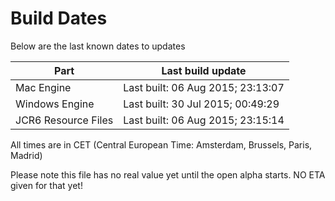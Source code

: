 # Build Dates

Below are the last known dates to updates

Part | Last build update
-----|-----
Mac Engine | Last built: 06 Aug 2015; 23:13:07
Windows Engine | Last built: 30 Jul 2015; 00:49:29
JCR6 Resource Files | Last built: 06 Aug 2015; 23:15:14
All times are in CET (Central European Time: Amsterdam, Brussels, Paris, Madrid)


Please note this file has no real value yet until the open alpha starts. NO ETA given for that yet!

